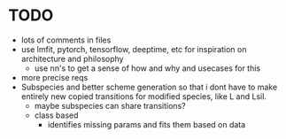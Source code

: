 # TODO

- lots of comments in files
- use lmfit, pytorch, tensorflow, deeptime, etc for inspiration on architecture and philosophy
  - use nn's to get a sense of how and why and usecases for this
- more precise reqs
- Subspecies and better scheme generation so that i dont have to make entirely new copied transitions for modified species, like L and Lsil. 
  - maybe subspecies can share transitions?
  - class based
    - identifies missing params and fits them based on data 